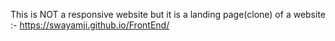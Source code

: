 This is NOT a responsive website but it is a landing page(clone) of a website :- https://swayamji.github.io/FrontEnd/
